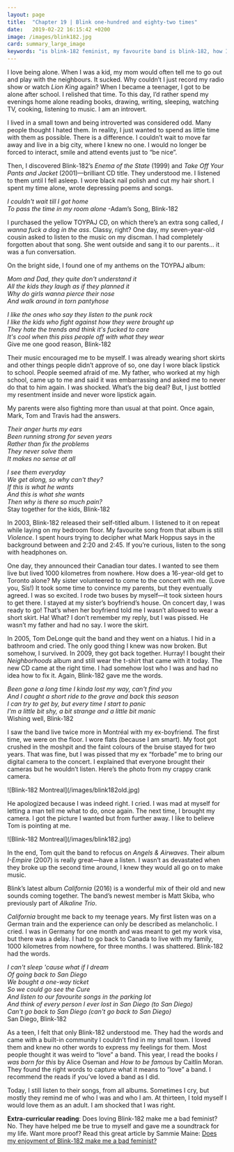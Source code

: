 ```yaml
---
layout: page
title:  "Chapter 19 | Blink one-hundred and eighty-two times"
date:   2019-02-22 16:15:42 +0200
image: /images/blink182.jpg
card: summary_large_image
keywords: "is blink-182 feminist, my favourite band is blink-182, how I came to love blink-182, blink-182 and feminism, blink-182 introvert"
---
```

I love being alone. When I was a kid, my mom would often tell me to go out and play with the neighbours. It sucked. Why couldn’t I just record my radio show or watch *Lion King* again? When I became a teenager, I got to be alone after school. I relished that time. To this day, I’d rather spend my evenings home alone reading books, drawing, writing, sleeping, watching TV, cooking, listening to music. I am an introvert.

I lived in a small town and being introverted was considered odd. Many people thought I hated them. In reality, I just wanted to spend as little time with them as possible. There is a difference. I couldn’t wait to move far away and live in a big city, where I knew no one. I would no longer be forced to interact, smile and attend events just to “be nice”. 

Then, I discovered Blink-182’s *Enema of the State* (1999) and *Take Off Your Pants and Jacket* (2001)—brilliant CD title. They understood me. I listened to them until I fell asleep. I wore black nail polish and cut my hair short. I spent my time alone, wrote depressing poems and songs.

*I couldn't wait till I got home  
To pass the time in my room alone* 
-Adam’s Song, Blink-182

I purchased the yellow TOYPAJ CD, on which there’s an extra song called, *I wanna fuck a dog in the ass*. Classy, right? One day, my seven-year-old cousin asked to listen to the music on my discman. I had completely forgotten about that song. She went outside and sang it to our parents… it was a fun conversation.

On the bright side, I found one of my anthems on the TOYPAJ album: 

*Mom and Dad, they quite don't understand it  
All the kids they laugh as if they planned it  
Why do girls wanna pierce their nose  
And walk around in torn pantyhose*

*I like the ones who say they listen to the punk rock  
I like the kids who fight against how they were brought up  
They hate the trends and think it's fucked to care  
It's cool when this piss people off with what they wear*  
Give me one good reason, Blink-182

Their music encouraged me to be myself. I was already wearing short skirts and other things people didn’t approve of so, one day I wore black lipstick to school. People seemed afraid of me. My father, who worked at my high school, came up to me and said it was embarrassing and asked me to never do that to him again. I was shocked. What’s the big deal? But, I just bottled my resentment inside and never wore lipstick again.

My parents were also fighting more than usual at that point. Once again, Mark, Tom and Travis had the answers.

*Their anger hurts my ears  
Been running strong for seven years  
Rather than fix the problems  
They never solve them  
It makes no sense at all*

*I see them everyday  
We get along, so why can't they?  
If this is what he wants  
And this is what she wants  
Then why is there so much pain?*  
Stay together for the kids, Blink-182

In 2003, Blink-182 released their self-titled album. I listened to it on repeat while laying on my bedroom floor. My favourite song from that album is still *Violence*. I spent hours trying to decipher what Mark Hoppus says in the background between and 2:20 and 2:45. If you’re curious, listen to the song with headphones on. 

One day, they announced their Canadian tour dates. I wanted to see them live but lived 1000 kilometres from nowhere. How does a 16-year-old get to Toronto alone? My sister volunteered to come to the concert with me. (Love you, Sis!) It took some time to convince my parents, but they eventually agreed. I was so excited. I rode two buses by myself—it took sixteen hours to get there. I stayed at my sister’s boyfriend’s house. On concert day, I was ready to go! That’s when her boyfriend told me I wasn’t allowed to wear a short skirt. Ha! What? I don’t remember my reply, but I was pissed. He wasn’t my father and had no say. I wore the skirt. 

In 2005, Tom DeLonge quit the band and they went on a hiatus. I hid in a bathroom and cried. The only good thing I knew was now broken. But somehow, I survived. In 2009, they got back together. Hurray! I bought their *Neighborhoods* album and still wear the t-shirt that came with it today. The new CD came at the right time. I had somehow lost who I was and had no idea how to fix it. Again, Blink-182 gave me the words.

*Been gone a long time I kinda lost my way, can't find you  
And I caught a short ride to the grave and back this season  
I can try to get by, but every time I start to panic  
I'm a little bit shy, a bit strange and a little bit manic*  
Wishing well, Blink-182

I saw the band live twice more in Montréal with my ex-boyfriend. The first time, we were on the floor. I wore flats (because I am smart). My foot got crushed in the moshpit and the faint colours of the bruise stayed for two years. That was fine, but I was pissed that my ex “forbade” me to bring our digital camera to the concert. I explained that everyone brought their cameras but he wouldn’t listen. Here’s the photo from my crappy crank camera.

<div class="image center" markdown="1">
![Blink-182 Montreal](/images/blink182old.jpg)
</div>

He apologized because I was indeed right. I cried. I was mad at myself for letting a man tell me what to do, once again. The next time, I brought my camera. I got the picture I wanted but from further away. I like to believe Tom is pointing at me.

<div class="image center" markdown="1">
![Blink-182 Montreal](/images/blink182.jpg)
</div>

In the end, Tom quit the band to refocus on *Angels & Airwaves*. Their album *I-Empire* (2007) is really great—have a listen. I wasn’t as devastated when they broke up the second time around, I knew they would all go on to make music. 

Blink’s latest album *California* (2016) is a wonderful mix of their old and new sounds coming together. The band’s newest member is Matt Skiba, who previously part of *Alkaline Trio*. 

*California* brought me back to my teenage years. My first listen was on a German train and the experience can only be described as melancholic. I cried. I was in Germany for one month and was meant to get my work visa, but there was a delay. I had to go back to Canada to live with my family, 1000 kilometres from nowhere, for three months. I was shattered. Blink-182 had the words.

*I can't sleep 'cause what if I dream  
Of going back to San Diego  
We bought a one-way ticket  
So we could go see the Cure  
And listen to our favourite songs in the parking lot  
And think of every person I ever lost in San Diego (to San Diego)  
Can't go back to San Diego (can't go back to San Diego)*  
San Diego, Blink-182

As a teen, I felt that only Blink-182 understood me. They had the words and came with a built-in community I couldn’t find in my small town. I loved them and knew no other words to express my feelings for them. Most people thought it was weird to “love” a band. This year, I read the books *I was born for this* by Alice Oseman and *How to be famous* by Caitlin Moran. They found the right words to capture what it means to “love” a band. I recommend the reads if you’ve loved a band as I did.

Today, I still listen to their songs, from all albums. Sometimes I cry, but mostly they remind me of who I was and who I am. At thirteen, I told myself I would love them as an adult. I am shocked that I was right.

**Extra-curricular reading**: Does loving Blink-182 make me a bad feminist? No. They have helped me be true to myself and gave me a soundtrack for my life. Want more proof? Read this great article by Sammie Maine: [Does my enjoyment of Blink-182 make me a bad feminist?](http://drownedinsound.com/in_depth/4148110-does-my-enjoyment-of-blink-182-make-me-a-bad-feminist)
